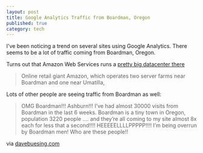 ```yaml
---
layout: post
title: Google Analytics Traffic from Boardman, Oregon
published: true
category: tech
---
```


I've been noticing a trend on several sites using Google Analytics.  There seems to be a lot of traffic coming from Boardman, Oregon.

Turns out that Amazon Web Services runs a [pretty big datacenter there](http://www.eastoregonian.com/eo/local-news/20170317/amazon-keeps-building-data-centers-in-umatilla-morrow-counties)

> Online retail giant Amazon, which operates two server farms near Boardman and one near Umatilla, 

Lots of other people are seeing traffic from Boardman as well:

> OMG Boardman!!! Ashburn!!! I’ve had almost 30000 visits from Boardman in the last 6 weeks. Boardman is a tiny town in Oregon, population 3220 people …. and they’re all coming to my site almost 8x each for less that a second!!!! HEEEEELLLLPPPPP!!!! I’m being overrun by Boardman men! Who are these people!!

via [davebuesing.com](http://www.davebuesing.com/google-analytics-spam-traffic-bots/)


